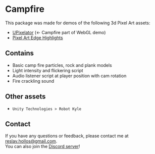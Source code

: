 # Campfire

This package was made for demos of the following 3d Pixel Art assets:
- [UPixelator](https://assetstore.unity.com/packages/slug/243562)  (<- Campfire part of WebGL demo)
- [Pixel Art Edge Highlights](https://assetstore.unity.com/packages/slug/263418)

## Contains
- Basic camp fire particles, rock and plank models
- Light intensity and flickering script
- Audio listener script at player position with cam rotation
- Fire crackling sound

## Other assets
- `Unity Technologies > Robot Kyle`

## Contact
If you have any questions or feedback, please contact me at reslav.hollos@gmail.com.  
You can also join the [Discord server](https://discord.gg/uFEDDpS8ad)!  
